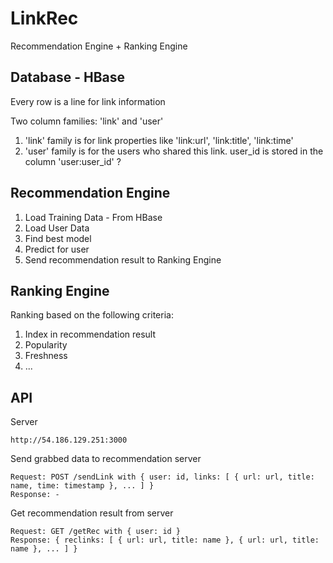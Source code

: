 # LinkRec

Recommendation Engine + Ranking Engine

## Database - HBase

Every row is a line for link information

Two column families: 'link' and 'user'

1. 'link' family is for link properties like 'link:url', 'link:title', 'link:time'
2. 'user' family is for the users who shared this link. user_id is stored in the column 'user:user_id' ?

## Recommendation Engine

1. Load Training Data - From HBase
2. Load User Data
3. Find best model
4. Predict for user
5. Send recommendation result to Ranking Engine

## Ranking Engine

Ranking based on the following criteria:

1. Index in recommendation result
2. Popularity
3. Freshness
4. ...

## API

Server
```
http://54.186.129.251:3000
```

Send grabbed data to recommendation server
```
Request: POST /sendLink with { user: id, links: [ { url: url, title: name, time: timestamp }, ... ] }
Response: -
```

Get recommendation result from server
```
Request: GET /getRec with { user: id }
Response: { reclinks: [ { url: url, title: name }, { url: url, title: name }, ... ] }
```


